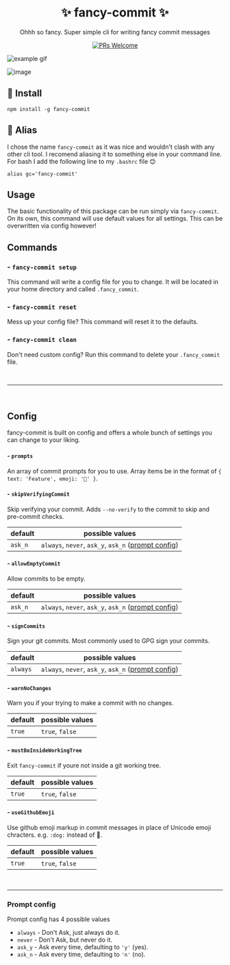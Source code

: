 <h1 align="center">✨ fancy-commit ✨</h1>

<div align="center">

Ohhh so fancy. Super simple cli for writing fancy commit messages

[![PRs Welcome](https://img.shields.io/badge/PRs-welcome-brightgreen.svg)](https://github.com/dr3/fancy-commit)

</div>

![example gif](https://user-images.githubusercontent.com/11341355/51806401-6c971400-2271-11e9-8185-1c3bde5d334d.gif)

![image](https://user-images.githubusercontent.com/11341355/51806434-c13a8f00-2271-11e9-8c89-38f78c2b154c.png)

## 🚀 Install
```
npm install -g fancy-commit
```

## 🦁 Alias
I chose the name `fancy-commit` as it was nice and wouldn't clash with any other cli tool. I recomend aliasing it to something else in your command line. For bash I add the following line to my `.bashrc` file 😊
```
alias gc='fancy-commit'
```

## Usage

The basic functionality of this package can be run simply via `fancy-commit`. On its own, this command will use default values for all settings. This can be overwritten via config however!

## Commands

### - `fancy-commit setup`

This command will write a config file for you to change. It will be located in your home directory and called `.fancy_commit`.

### - `fancy-commit reset`

Mess up your config file? This command will reset it to the defaults.

### - `fancy-commit clean`

Don't need custom config? Run this command to delete your `.fancy_commit` file.

&nbsp;

---

&nbsp;

## Config

fancy-commit is built on config and offers a whole bunch of settings you can change to your liking.

#### - `prompts`

An array of commit prompts for you to use. Array items be in the format of `{ text: 'Feature', emoji: '🚀' }`.

#### - `skipVerifyingCommit`

Skip verifying your commit. Adds `--no-verify` to the commit to skip and pre-commit checks.

| default | possible values                     |
|---------|-------------------------------------|
| `ask_n` | `always`, `never`, `ask_y`, `ask_n` ([prompt config](https://github.com/dr3/fancy-commit#prompt-config)) |

#### - `allowEmptyCommit`

Allow commits to be empty.

| default | possible values                     |
|---------|-------------------------------------|
| `ask_n` | `always`, `never`, `ask_y`, `ask_n` ([prompt config](https://github.com/dr3/fancy-commit#prompt-config)) |

#### - `signCommits`

Sign your git commits. Most commonly used to GPG sign your commits.

| default  | possible values                     |
|----------|-------------------------------------|
| `always` | `always`, `never`, `ask_y`, `ask_n` ([prompt config](https://github.com/dr3/fancy-commit#prompt-config)) |

#### - `warnNoChanges`

Warn you if your trying to make a commit with no changes.

| default | possible values |
|---------|-----------------|
| `true`  | `true`, `false` |

#### - `mustBeInsideWorkingTree`

Exit `fancy-commit` if youre not inside a git working tree.

| default | possible values |
|---------|-----------------|
| `true`  | `true`, `false` |

#### - `useGithubEmoji`

Use github emoji markup in commit messages in place of Unicode emoji chracters. e.g. `:dog:` instead of 🐶.

| default | possible values |
|---------|-----------------|
| `true`  | `true`, `false` |

&nbsp;

---

### Prompt config

Prompt config has 4 possible values 

- `always` - Don't Ask, just always do it.
- `never` - Don't Ask, but never do it.
- `ask_y` - Ask every time, defaulting to `'y'` (yes).
- `ask_n` - Ask every time, defaulting to `'n'` (no).

